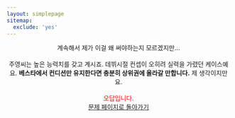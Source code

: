 ```yaml
---
layout: simplepage
sitemap:
  exclude: 'yes'
---
```



<p align="center">
계속해서 제가 이걸 왜 써야하는지 모르겠지만...<br>
<br>
주영씨는 높은 능력치를 갖고 계시죠. 데뷔시절 컨셉이 오히려 실력을 가렸던 케이스예요. <b>베스타에서 컨디션만 유지한다면 충분히 상위권에 올라갈 만합니다.</b> 제 생각이지만요.<br>
<br>
<span style="color: red">오답입니다.<br></span>
<a href="/labyrinth/un520181004">문제 페이지로 돌아가기</a>
<br>
</p>